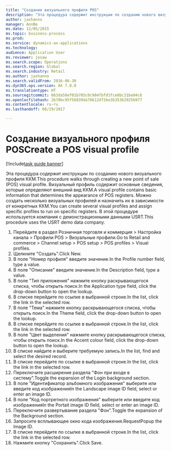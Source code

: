 ```yaml
--- 
title: "Создание визуального профиля POS"
description: "Эта процедура содержит инструкции по созданию нового визуального профиля ККМ."
author: jashanno
manager: AnnBe
ms.date: 12/05/2015
ms.topic: business-process
ms.prod: 
ms.service: dynamics-ax-applications
ms.technology: 
audience: Application User
ms.reviewer: josaw
ms.search.scope: Operations
ms.search.region: Global
ms.search.industry: Retail
ms.author: jashanno
ms.search.validFrom: 2016-06-30
ms.dyn365.ops.version: AX 7.0.0
ms.translationtype: HT
ms.sourcegitcommit: 663da58ef01b705c0c984fbfd3fce8bc31be04c6
ms.openlocfilehash: 2b70bc95f56839da76612df2be3b35362925b977
ms.contentlocale: ru-ru
ms.lasthandoff: 08/29/2017

---
```

# <a name="create-a-pos-visual-profile"></a><span data-ttu-id="e1367-103">Создание визуального профиля POS</span><span class="sxs-lookup"><span data-stu-id="e1367-103">Create a POS visual profile</span></span> 

[!include[task guide banner](../includes/task-guide-banner.md)]

<span data-ttu-id="e1367-104">Эта процедура содержит инструкции по созданию нового визуального профиля ККМ.</span><span class="sxs-lookup"><span data-stu-id="e1367-104">This procedure walks through creating a new point of sale (POS) visual profile.</span></span> <span data-ttu-id="e1367-105">Визуальный профиль содержит основные сведения, которые определяют внешний вид ККМ.</span><span class="sxs-lookup"><span data-stu-id="e1367-105">A visual profile contains basic information that determines the appearance of POS registers.</span></span> <span data-ttu-id="e1367-106">Можно создать несколько визуальных профилей и назначить их в зависимости от конкретных ККМ.</span><span class="sxs-lookup"><span data-stu-id="e1367-106">You can create several visual profiles and assign specific profiles to run on specific registers.</span></span> <span data-ttu-id="e1367-107">В этой процедуре используется компания с демонстрационными данными USRT.</span><span class="sxs-lookup"><span data-stu-id="e1367-107">This procedure uses the USRT demo data company.</span></span>

1. <span data-ttu-id="e1367-108">Перейдите в раздел Розничная торговля и коммерция > Настройка канала > Профили POS > Визуальные профили.</span><span class="sxs-lookup"><span data-stu-id="e1367-108">Go to Retail and commerce > Channel setup > POS setup > POS profiles > Visual profiles.</span></span>
2. <span data-ttu-id="e1367-109">Щелкните "Создать".</span><span class="sxs-lookup"><span data-stu-id="e1367-109">Click New.</span></span>
3. <span data-ttu-id="e1367-110">В поле "Номер профиля" введите значение.</span><span class="sxs-lookup"><span data-stu-id="e1367-110">In the Profile number field, type a value.</span></span>
4. <span data-ttu-id="e1367-111">В поле "Описание" введите значение.</span><span class="sxs-lookup"><span data-stu-id="e1367-111">In the Description field, type a value.</span></span>
5. <span data-ttu-id="e1367-112">В поле "Тип приложения" нажмите кнопку раскрывающегося списка, чтобы открыть поиск.</span><span class="sxs-lookup"><span data-stu-id="e1367-112">In the Application type field, click the drop-down button to open the lookup.</span></span>
6. <span data-ttu-id="e1367-113">В списке перейдите по ссылке в выбранной строке.</span><span class="sxs-lookup"><span data-stu-id="e1367-113">In the list, click the link in the selected row.</span></span>
7. <span data-ttu-id="e1367-114">В поле "Тема" нажмите кнопку раскрывающегося списка, чтобы открыть поиск.</span><span class="sxs-lookup"><span data-stu-id="e1367-114">In the Theme field, click the drop-down button to open the lookup.</span></span>
8. <span data-ttu-id="e1367-115">В списке перейдите по ссылке в выбранной строке.</span><span class="sxs-lookup"><span data-stu-id="e1367-115">In the list, click the link in the selected row.</span></span>
9. <span data-ttu-id="e1367-116">В поле "Цвет выделения" нажмите кнопку раскрывающегося списка, чтобы открыть поиск.</span><span class="sxs-lookup"><span data-stu-id="e1367-116">In the Accent colour field, click the drop-down button to open the lookup.</span></span>
10. <span data-ttu-id="e1367-117">В списке найдите и выберите требуемую запись.</span><span class="sxs-lookup"><span data-stu-id="e1367-117">In the list, find and select the desired record.</span></span>
11. <span data-ttu-id="e1367-118">В списке перейдите по ссылке в выбранной строке.</span><span class="sxs-lookup"><span data-stu-id="e1367-118">In the list, click the link in the selected row.</span></span>
12. <span data-ttu-id="e1367-119">Переключите расширение раздела "Фон при входе в систему".</span><span class="sxs-lookup"><span data-stu-id="e1367-119">Toggle the expansion of the Login background section.</span></span>
13. <span data-ttu-id="e1367-120">В поле "Идентификатор альбомного изображения" выберите или введите код изображения</span><span class="sxs-lookup"><span data-stu-id="e1367-120">In the Landscape image ID field, select or enter an image ID.</span></span>
14. <span data-ttu-id="e1367-121">В поле "Код портретного изображения" выберите или введите код изображения</span><span class="sxs-lookup"><span data-stu-id="e1367-121">In the Portait image ID field, select or enter an image ID.</span></span>
15. <span data-ttu-id="e1367-122">Переключите развертывание раздела "Фон".</span><span class="sxs-lookup"><span data-stu-id="e1367-122">Toggle the expansion of the Background section.</span></span>
16. <span data-ttu-id="e1367-123">Запросите всплывающее окно кода изображения.</span><span class="sxs-lookup"><span data-stu-id="e1367-123">RequestPopup the Image ID.</span></span>
17. <span data-ttu-id="e1367-124">В списке перейдите по ссылке в выбранной строке.</span><span class="sxs-lookup"><span data-stu-id="e1367-124">In the list, click the link in the selected row.</span></span>
18. <span data-ttu-id="e1367-125">Нажмите кнопку "Сохранить".</span><span class="sxs-lookup"><span data-stu-id="e1367-125">Click Save.</span></span>


